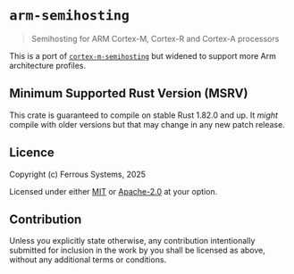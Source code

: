# `arm-semihosting`

> Semihosting for ARM Cortex-M, Cortex-R and Cortex-A processors

This is a port of [`cortex-m-semihosting`] but widened to support more Arm
architecture profiles.

[`cortex-m-semihosting`]: https://crates.io/crates/cortex-m-semihosting

## Minimum Supported Rust Version (MSRV)

This crate is guaranteed to compile on stable Rust 1.82.0 and up. It *might*
compile with older versions but that may change in any new patch release.

## Licence

Copyright (c) Ferrous Systems, 2025

Licensed under either [MIT](./LICENSE-MIT) or [Apache-2.0](./LICENSE-APACHE) at
your option.

## Contribution

Unless you explicitly state otherwise, any contribution intentionally submitted
for inclusion in the work by you shall be licensed as above, without any
additional terms or conditions.
